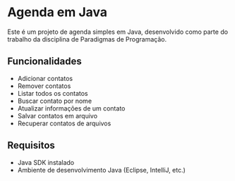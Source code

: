 # Agenda em Java

Este é um projeto de agenda simples em Java, desenvolvido como parte do trabalho da disciplina de Paradigmas de Programação.

## Funcionalidades

- Adicionar contatos
- Remover contatos
- Listar todos os contatos
- Buscar contato por nome
- Atualizar informações de um contato
- Salvar contatos em arquivo
- Recuperar contatos de arquivos

## Requisitos

- Java SDK instalado
- Ambiente de desenvolvimento Java (Eclipse, IntelliJ, etc.)
